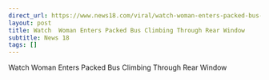 ```yaml
---
direct_url: https://www.news18.com/viral/watch-woman-enters-packed-bus-climbing-through-rear-window-8669088.html
layout: post
title: Watch  Woman Enters Packed Bus Climbing Through Rear Window
subtitle: News 18
tags: []
---
```


Watch  Woman Enters Packed Bus Climbing Through Rear Window
